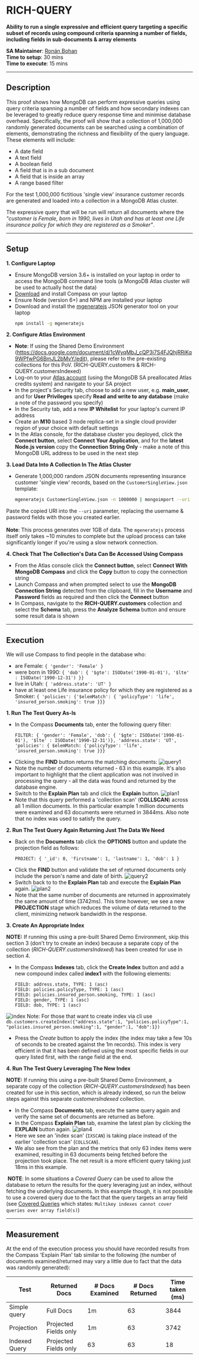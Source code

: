 # RICH-QUERY

__Ability to run a single expressive and efficient query targeting a specific subset of records using compound criteria spanning a number of fields, including fields in sub-documents & array elements__

__SA Maintainer__: [Ronán Bohan](mailto:ronan@mongodb.com) <br/>
__Time to setup__: 30 mins <br/>
__Time to execute__: 15 mins <br/>

---
## Description

This proof shows how MongoDB can perform expressive queries using query criteria spanning a number of fields and how secondary indexes can be leveraged to greatly reduce query response time and minimise database overhead. Specifically, the proof will show that a collection of 1,000,000 randomly generated documents can be searched using a combination of elements, demonstrating the richness and flexibility of the query language. These elements will include:

* A date field
* A text field
* A boolean field
* A field that is in a sub document
* A field that is inside an array
* A range based filter

For the test 1,000,000 fictitious 'single view' insurance customer records are generated and loaded into a collection in a MongoDB Atlas cluster.

The expressive query that will be run will return all documents where the _"customer is Female, born in 1990, lives in Utah and has at least one Life insurance policy for which they are registered as a Smoker"_.


---
## Setup
__1. Configure Laptop__
* Ensure MongoDB version 3.6+ is installed on your laptop in order to access the MongoDB command line tools (a MongoDB Atlas cluster will be used to actually host the data)
* [Download](https://www.mongodb.com/download-center/compass) and install Compass on your laptop
* Ensure Node (version 6+) and NPM are installed your laptop
* Download and install the [mgeneratejs](https://www.npmjs.com/package/mgeneratejs) JSON generator tool on your laptop
  ```bash
  npm install -g mgeneratejs
  ```

__2. Configure Atlas Environment__
* __Note__: If using the Shared Demo Environment (https://docs.google.com/document/d/1cWyqMbJ_cQP3j7S4FJQhjRRiKq9WPfwPG6BmJL2bMvY/edit), please refer to the pre-existing collections for this PoV. (RICH-QUERY.customers & RICH-QUERY.customersIndexed)
* Log-on to your [Atlas account](http://cloud.mongodb.com) (using the MongoDB SA preallocated Atlas credits system) and navigate to your SA project
* In the project's Security tab, choose to add a new user, e.g. __main_user__, and for __User Privileges__ specify __Read and write to any database__ (make a note of the password you specify)
* In the Security tab, add a new __IP Whitelist__ for your laptop's current IP address
* Create an __M10__ based 3 node replica-set in a single cloud provider region of your choice with default settings
* In the Atlas console, for the database cluster you deployed, click the __Connect button__, select __Connect Your Application__, and for the __latest Node.js version__ copy the __Connection String Only__ - make a note of this MongoDB URL address to be used in the next step

__3. Load Data Into A Collection In The Atlas Cluster__
* Generate 1,000,000 random JSON documents representing insurance customer 'single view' records, based on the `CustomerSingleView.json` template:

  ```bash
  mgeneratejs CustomerSingleView.json -n 1000000 | mongoimport --uri "mongodb+srv://main_user:mypassword@democluster-abcd.mongodb.net/RICH-QUERY" --collection customers --drop --numInsertionWorkers=10
  ```
Paste the copied URI into the `--uri` parameter, replacing the username & password fields with those you created earlier.
<br/><br/>
__Note__: This process generates over 1GB of data. The `mgeneratejs` process itself only takes ~10 minutes to complete but the upload process can take significantly longer if you're using a slow network connection.

__4. Check That The Collection's Data Can Be Accessed Using Compass__
* From the Atlas console click the __Connect button__, select __Connect With MongoDB Compass__ and click the __Copy__ button to copy the connection string
* Launch Compass and when prompted select to use the __MongoDB Connection String__ detected from the clipboard, fill in the __Username__ and __Password__ fields as required and then click the __Connect__ button
* In Compass, navigate to the __RICH-QUERY.customers__ collection and select the __Schema__ tab, press the __Analyze Schema__ button and ensure some result data is shown


---
## Execution

We will use Compass to find people in the database who:
 * are Female: `{ 'gender': 'Female' }`
 * were born in 1990: `{ 'dob': { '$gte': ISODate('1990-01-01'), '$lte' : ISODate('1990-12-31') }}`
 * live in Utah: `{ 'address.state': 'UT' }`
 * have at least one Life insurance policy for which they are registered as a Smoker: `{ 'policies': {'$elemMatch': { 'policyType': 'life', 'insured_person.smoking': true }}}`

__1. Run The Test Query As-Is__
* In the Compass __Documents__ tab, enter the following query filter:
  ```
  FILTER: { 'gender': 'Female', 'dob': { '$gte': ISODate('1990-01-01'), '$lte' : ISODate('1990-12-31')}, 'address.state': 'UT', 'policies': { $elemMatch: {'policyType': 'life', 'insured_person.smoking': true }}}
  ```
* Clicking the __FIND__ button returns the matching documents:
  ![query1](img/query1.png)
* Note the number of documents returned - 63 in this example. It's also important to highlight that the client application was not involved in processing the query - all the data was found and returned by the database engine.
* Switch to the __Explain
Plan__ tab and click the __Explain__ button.
![plan1](img/plan1.png)
* Note that this query performed a 'collection scan' (__COLLSCAN__) across all 1 million documents. In this particular example 1 million documents were examined and 63 documents were returned in 3844ms. Also note that no index was used to satisfy the query.

__2. Run The Test Query Again Returning Just The Data We Need__
* Back on the __Documents__ tab click the __OPTIONS__ button and update the projection field as follows:
  ```
  PROJECT: { '_id': 0, 'firstname': 1, 'lastname': 1, 'dob': 1 }
  ```
* Click the __FIND__ button and validate the set of returned documents only include the person's name and date of birth.
![query2](img/query2.png)
* Switch back to to the __Explain Plan__ tab and execute the __Explain Plan__ again.
![plan2](img/plan2.png)
* Note that the same number of documents are returned in approximately the same amount of time (3742ms). This time however, we see a new __PROJECTION__ stage which reduces the volume of data returned to the client, minimizing network bandwidth in the response.

__3. Create An Appropriate Index__

__NOTE:__ If running this using a pre-built Shared Demo Environment, skip this section 3 (don't try to create an index) because a separate copy of the collection (_RICH-QUERY.customersIndexed_) has been created for use in section 4.

* In the Compass __Indexes__ tab, click the __Create Index__ button and add a new compound index called __index1__ with the following elements:
  ```
  FIELD: address.state, TYPE: 1 (asc)
  FIELD: policies.policyType, TYPE: 1 (asc)
  FIELD: policies.insured_person.smoking, TYPE: 1 (asc)
  FIELD: gender, TYPE: 1 (asc)
  FIELD: dob, TYPE: 1 (asc)
  ```
 ![index](img/index3.png)
 Note: For those that want to create index via cli use `db.customers.createIndex({"address.state":1, "policies.policyType":1, "policies.insured_person.smoking":1, "gender":1, "dob":1})`
* Press the _Create_ button to apply the index (the index may take a few 10s of seconds to be created against the 1m records). This index is very efficient in that it has been defined using the most specific fields in our query listed first, with the range field at the end.

__4. Run The Test Query Leveraging The New Index__

__NOTE:__ If running this using a pre-built Shared Demo Environment, a separate copy of the collection (_RICH-QUERY.customersIndexed_) has been created for use in this section, which is already indexed, so run the below steps against this separate _customersIndexed_ collection.

* In the Compass __Documents__ tab, execute the same query again and verify the same set of documents are returned as before.
* In the Compass __Explain Plan__ tab, examine the latest plan by clicking the __EXPLAIN__ button again.
![plan4](img/plan4.png)
* Here we see an 'index scan' (`IXSCAN`) is taking place instead of the earlier 'collection scan' (`COLLSCAN`).
* We also see from the plan and the metrics that only 63 index items were examined, resulting in 63 documents being fetched before the projection took place. The net result is a more efficient query taking just 18ms in this example.

&nbsp;__NOTE__: In some situations a _Covered Query_ can be used to allow the database to return the results for the query leveraging just an index, without fetching the underlying documents. In this example though, it is not possible to use a covered query due to the fact that the query targets an array field (see [Covered Queries](https://docs.mongodb.com/manual/core/index-multikey/#covered-queries) which states: `Multikey indexes cannot cover queries over array field(s)`)


---
## Measurement

At the end of the execution process you should have recorded results from the Compass 'Explain Plan' tab similar to the following (the number of documents examined/returned may vary a little due to fact that the data was randomly generated):

Test | Returned Docs | # Docs Examined | # Docs Returned | Time taken (ms)
-----|---------------|-----------------|-----------------|----------------
Simple query | Full Docs | 1m | 63 | 3844
Projection | Projected Fields only | 1m | 63 | 3742
Indexed Query | Projected Fields only | 63 | 63 | 18
